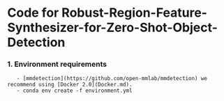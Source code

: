 # Code for Robust-Region-Feature-Synthesizer-for-Zero-Shot-Object-Detection
### 1. Environment requirements
       - [mmdetection](https://github.com/open-mmlab/mmdetection) we recommend using [Docker 2.0](Docker.md).
       - conda env create -f environment.yml
### 
